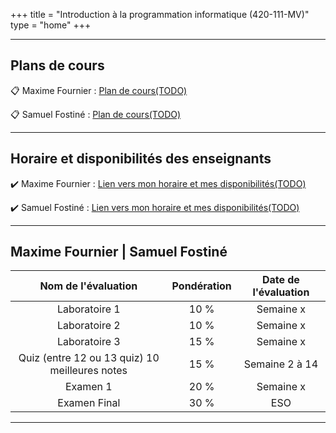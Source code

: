 +++
title = "Introduction à la programmation informatique (420-111-MV)"
type = "home"
+++


***

## Plans de cours

:clipboard: Maxime Fournier  : [Plan de cours(TODO)]()

:clipboard: Samuel Fostiné  : [Plan de cours(TODO)]()


***

## Horaire et disponibilités des enseignants
:heavy_check_mark: Maxime Fournier  : [Lien vers mon horaire et mes disponibilités(TODO)]()

:heavy_check_mark: Samuel Fostiné  : [Lien vers mon horaire et mes disponibilités(TODO)]()

***

##  Maxime Fournier | Samuel Fostiné

|Nom de l'évaluation|Pondération|Date de l'évaluation|
|:---:|:---:|:---:|
|Laboratoire 1| 10 % |Semaine x|
|Laboratoire 2| 10 % |Semaine x|
|Laboratoire 3| 15 % |Semaine x|
|Quiz (entre 12 ou 13 quiz) 10 meilleures notes| 15 % |Semaine 2 à 14|
|Examen 1| 20 % |Semaine x|
|Examen Final| 30 % |ESO|


***







